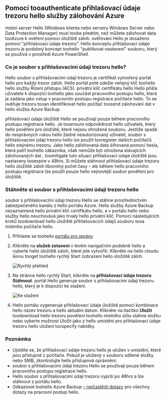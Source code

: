 ## <a name="using-vault-credentials-tooauthenticate-with-hello-azure-backup-service"></a>Pomocí tooauthenticate přihlašovací údaje trezoru hello služby zálohování Azure
místní server Hello (Windows klienta nebo serveru Windows Server nebo Data Protection Manager) musí toobe předtím, než můžete zálohovat data tooAzure k ověření pomocí úložiště záloh. ověřování Hello je dosaženo pomocí "přihlašovací údaje trezoru". Hello konceptu přihlašovací údaje trezoru je podobný koncept toohello "publikovat nastavení" souboru, který se používá v prostředí Azure PowerShell.

### <a name="what-is-hello-vault-credential-file"></a>Co je soubor s přihlašovacími údaji trezoru hello?
Hello soubor s přihlašovacími údaji trezoru je certifikát vytvořený portál hello pro každý trezor záloh. Hello portál poté odešle veřejný klíč toohello hello služby Řízení přístupu (ACS). privátní klíč certifikátu hello Hello přišla uživatele k dispozici toohello jako součást pracovního postupu hello, která je zadána jako vstup v pracovním postupu registrace počítače hello. To se ověřuje trezoru tooan identifikovat hello počítač toosend zálohování dat v hello služba Azure Backup.

přihlašovací údaje úložiště Hello se používají pouze během pracovního postupu registrace hello. Je tooensure odpovědnost hello uživatele, který hello pověření pro úložiště, které nejsou ohrožená souboru. Jestliže spadá do nesprávných rukou hello žádné neautorizovaný uživatel, soubor s přihlašovacími údaji trezoru hello lze použít tooregister dalších počítačů hello stejnému trezoru. Jako hello zálohovaná data šifrovaná pomocí hesla, která patří toohello zákazníka, však nemůže být ohrožena stávajících zálohovaných dat.. toomitigate tuto situaci přihlašovací údaje úložiště jsou nastaveny tooexpire v 48hrs. Si můžete stáhnout přihlašovací údaje trezoru hello úložiště záloh libovolný počet časy – ale během hello pracovního postupu registrace lze použít pouze hello nejnovější soubor pověření pro úložiště.

### <a name="download-hello-vault-credential-file"></a>Stáhněte si soubor s přihlašovacími údaji trezoru hello
soubor s přihlašovacími údaji trezoru Hello se stáhne prostřednictvím zabezpečeného kanálu z hello portálu Azure. Hello služby Azure Backup nezaznamená hello privátní klíč certifikátu hello, a v portálu hello nebo služby hello neuchovává jako trvalý hello privátní klíč. Pomocí následujících kroků toodownload hello úložiště přihlašovacích údajů souboru tooa místního počítače hello.

1. Přihlaste se toohello [portálu pro správu](https://manage.windowsazure.com/)
2. Klikněte na **služeb zotavení** v levém navigačním podokně hello a vyberte hello úložiště záloh, které jste vytvořili. Klikněte na hello cloudu ikonu tooget toohello rychlý Start zobrazení hello úložiště záloh.
   
   ![Rychlý přehled](./media/backup-download-credentials/quickview.png)
3. Na stránce hello rychlý Start, klikněte na **přihlašovací údaje trezoru Stáhnout**. portál Hello generuje soubor s přihlašovacími údaji trezoru hello, který je k dispozici ke stažení.
   
   ![Ke stažení](./media/backup-download-credentials/downloadvc.png)
4. Hello portálu vygeneruje přihlašovací údaje úložiště pomocí kombinace hello název trezoru a hello aktuální datum. Klikněte na tlačítko **Uložit** toodownload hello trezoru pověření toohello místního účtu stáhne složku nebo vyberte možnost Uložit jako z hello umístění pro přihlašovací údaje trezoru hello uložení toospecify nabídky.

### <a name="note"></a>Poznámka
* Ujistěte se, že přihlašovací údaje trezoru hello je uložen v umístění, které jsou přístupné z počítače. Pokud je uložený v souboru sdílené složky nebo SMB, zkontrolujte hello přístupová oprávnění.
* soubor s přihlašovacími údaji trezoru Hello se používají pouze během pracovního postupu registrace hello.
* Hello soubor s přihlašovacími údaji trezoru vyprší po 48hrs a lze stáhnout z portálu hello.
* Odkazovat toohello Azure Backup [– nejčastější dotazy](../articles/backup/backup-azure-backup-faq.md) pro všechny dotazy na pracovní postup hello.

